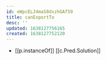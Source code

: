```yaml
---
id: eWpcELJ4maS8dxzhGAf59
title: canExportTo
desc: ''
updated: 1638127756165
created: 1638127752120
---
```




- [[p.instanceOf]] [[c.Pred.Solution]]

